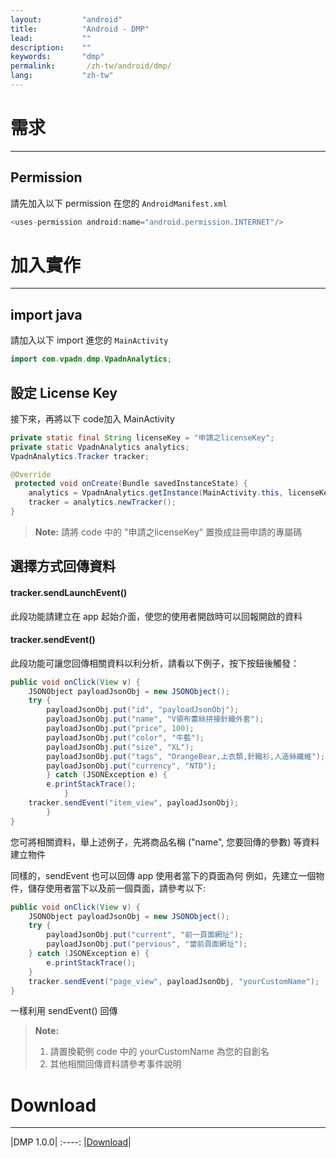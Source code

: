 ```yaml
---
layout:         "android"
title:          "Android - DMP"
lead:           ""
description:    ""
keywords:       "dmp"
permalink:       /zh-tw/android/dmp/
lang:           "zh-tw"
---
```


# 需求
---


## Permission
請先加入以下 permission 在您的 `AndroidManifest.xml`

```java
<uses-permission android:name="android.permission.INTERNET"/>
```

# 加入實作
---
## import java
請加入以下 import 進您的 `MainActivity`

```java
import com.vpadn.dmp.VpadnAnalytics;
```

## 設定 License Key
接下來，再將以下 code加入 MainActivity

```java
private static final String licenseKey = "申請之licenseKey";
private static VpadnAnalytics analytics;
VpadnAnalytics.Tracker tracker;
```

```java
@Override
 protected void onCreate(Bundle savedInstanceState) {
	analytics = VpadnAnalytics.getInstance(MainActivity.this, licenseKey);
	tracker = analytics.newTracker();
}
```

> **Note:** 請將 code 中的 "申請之licenseKey" 置換成註冊申請的專屬碼


## 選擇方式回傳資料
#### tracker.sendLaunchEvent()
此段功能請建立在 app 起始介面，使您的使用者開啟時可以回報開啟的資料

#### tracker.sendEvent()
此段功能可讓您回傳相關資料以利分析，請看以下例子，按下按鈕後觸發：

```java
public void onClick(View v) {
	JSONObject payloadJsonObj = new JSONObject();
	try {
		payloadJsonObj.put("id", "payloadJsonObj");
		payloadJsonObj.put("name", "V領布蕾絲拼接針織外套");
		payloadJsonObj.put("price", 100);
		payloadJsonObj.put("color", "牛藍");
		payloadJsonObj.put("size", "XL");
		payloadJsonObj.put("tags", "OrangeBear,上衣類,針織衫,人造絲纖維");
		payloadJsonObj.put("currency", "NTD");
		} catch (JSONException e) {
		e.printStackTrace();
	        }
	tracker.sendEvent("item_view", payloadJsonObj);
        }
}
```
您可將相關資料，舉上述例子，先將商品名稱 ("name", 您要回傳的參數) 等資料建立物件

同樣的，sendEvent 也可以回傳 app 使用者當下的頁面為何
例如，先建立一個物件，儲存使用者當下以及前一個頁面，請參考以下:

```java
public void onClick(View v) {
	JSONObject payloadJsonObj = new JSONObject();
	try {
		payloadJsonObj.put("current", "前一頁面網址");
		payloadJsonObj.put("pervious", "當前頁面網址");
	} catch (JSONException e) {
		e.printStackTrace();
	}
	tracker.sendEvent("page_view", payloadJsonObj, "yourCustomName");
}
```
一樣利用 sendEvent() 回傳

> **Note:**<br>
>1. 請置換範例 code 中的 yourCustomName 為您的自創名 <br>
>2. 其他相關回傳資料請參考事件說明


# Download
---
|DMP 1.0.0|
:----:
|[Download](http://m.vpadn.com/sdk/vpadn-dmp-obf1.0.0-1507221044-4b374f5.jar)|
